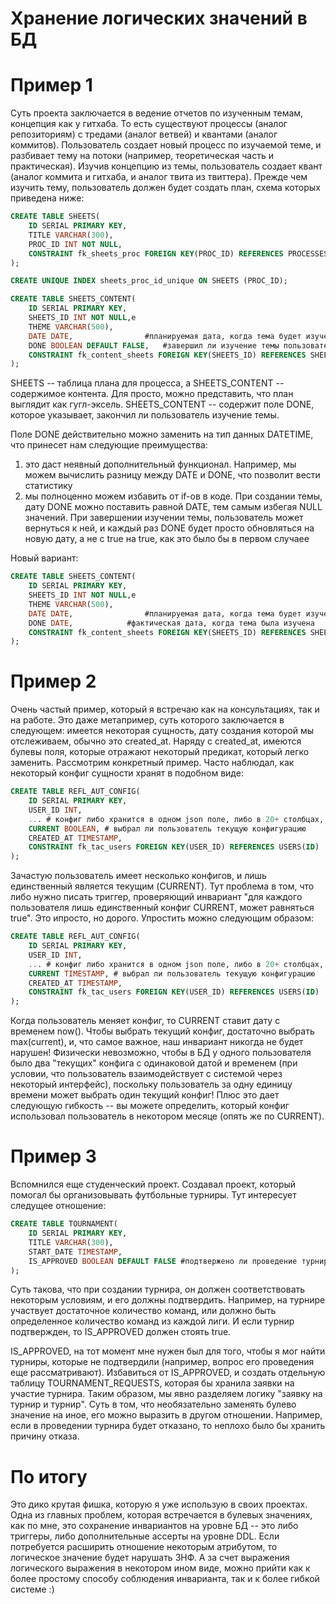 # Хранение логических значений в БД

# Пример 1

Суть проекта заключается в ведение отчетов по изученным темам, концепция как у гитхаба. То есть существуют 
процессы (аналог репозиториям) с тредами (аналог ветвей) и квантами (аналог коммитов). Пользователь создает новый процесс
по изучаемой теме, и разбивает тему на потоки (например, теоретическая часть и практическая). 
Изучив концепцию из темы, пользователь создает квант (аналог коммита и гитхаба, и аналог твита из твиттера).
Прежде чем изучить тему, пользователь должен будет создать план, схема которых приведена ниже:

```sql
CREATE TABLE SHEETS(
    ID SERIAL PRIMARY KEY,
    TITLE VARCHAR(300),
    PROC_ID INT NOT NULL,
    CONSTRAINT fk_sheets_proc FOREIGN KEY(PROC_ID) REFERENCES PROCESSES(ID)
);

CREATE UNIQUE INDEX sheets_proc_id_unique ON SHEETS (PROC_ID);

CREATE TABLE SHEETS_CONTENT(
    ID SERIAL PRIMARY KEY,
    SHEETS_ID INT NOT NULL,е
    THEME VARCHAR(500),
    DATE DATE,                #планируемая дата, когда тема будет изучена
    DONE BOOLEAN DEFAULT FALSE,   #завершил ли изучение темы пользователь
    CONSTRAINT fk_content_sheets FOREIGN KEY(SHEETS_ID) REFERENCES SHEETS(ID)
);
```

SHEETS -- таблица плана для процесса, а SHEETS_CONTENT --  содержимое контента. Для просто, можно представить, что 
план выглядит как гугл-эксель. 
SHEETS_CONTENT -- содержит поле DONE, которое указывает, закончил ли пользователь изучение темы. 

Поле DONE действительно можно заменить на тип данных DATETIME, что принесет нам следующие преимущества:
1) это даст неявный дополнительный функционал. Например, мы можем вычислить разницу между DATE и DONE, что позволит вести статистику
2) мы полноценно можем избавить от if-ов в коде. При создании темы, дату DONE можно поставить равной DATE, тем самым избегая NULL значений.
При завершении изучении темы, пользователь может вернуться к ней, и каждый раз DONE будет просто обновляться на новую дату, а не с 
true на true, как это было бы в первом случаее


Новый вариант:

```sql
CREATE TABLE SHEETS_CONTENT(
    ID SERIAL PRIMARY KEY,
    SHEETS_ID INT NOT NULL,е
    THEME VARCHAR(500),
    DATE DATE,                #планируемая дата, когда тема будет изучена
    DONE DATE,            #фактическая дата, когда тема была изучена
    CONSTRAINT fk_content_sheets FOREIGN KEY(SHEETS_ID) REFERENCES SHEETS(ID)
);
```

# Пример 2

Очень частый пример, который я встречаю как на консультациях, так и на работе. Это даже метапример, суть которого заключается в следующем:
имеется некоторая сущность, дату создания которой мы отслеживаем, обычно это created_at. Наряду с created_at, имеются булевы поля, которые
отражают некоторый предикат, который легко заменить. Рассмотрим конкретный пример.
Часто наблюдал, как некоторый конфиг сущности хранят в подобном виде:

```sql
CREATE TABLE REFL_AUT_CONFIG(
    ID SERIAL PRIMARY KEY,
    USER_ID INT,
    ... # конфиг либо хранится в одном json поле, либо в 20+ столбцах, не суть важно
    CURRENT BOOLEAN, # выбрал ли пользователь текущую конфигурацию
    CREATED_AT TIMESTAMP,
    CONSTRAINT fk_tac_users FOREIGN KEY(USER_ID) REFERENCES USERS(ID)
);
```

Зачастую пользователь имеет несколько конфигов, и лишь единственный является текущим (CURRENT). 
Тут проблема в том, что либо нужно писать триггер, проверяющий инвариант "для каждого пользователя лишь единственный конфиг CURRENT, 
может равняться true". Это ипросто, но дорого. Упростить можно следующим образом:

```sql
CREATE TABLE REFL_AUT_CONFIG(
    ID SERIAL PRIMARY KEY,
    USER_ID INT,
    ... # конфиг либо хранится в одном json поле, либо в 20+ столбцах, не суть важно
    CURRENT TIMESTAMP, # выбрал ли пользователь текущую конфигурацию
    CREATED_AT TIMESTAMP,
    CONSTRAINT fk_tac_users FOREIGN KEY(USER_ID) REFERENCES USERS(ID)
);
```

Когда пользователь меняет конфиг, то CURRENT ставит дату с временем now(). Чтобы выбрать текущий конфиг, достаточно выбрать 
max(current), и, что самое важное, наш инвариант никогда не будет нарушен! Физически невозможно, чтобы в БД у одного пользователя было два
"текущих" конфига с одинаковой датой и временем (при условии, что пользователь взаимодействует с системой через некоторый интерфейс), 
поскольку пользователь за одну единицу времени может выбрать один текущий конфиг!
Плюс это дает следующую гибкость -- вы можете определить, который конфиг использовал пользователь в некотором месяце (опять же по CURRENT).

# Пример 3

Вспомнился еще студенческий проект. Создавал проект, который помогал бы организовывать футбольные турниры. Тут интересует следущее
отношение:

```sql
CREATE TABLE TOURNAMENT(
    ID SERIAL PRIMARY KEY,
    TITLE VARCHAR(300),
    START_DATE TIMESTAMP,
    IS_APPROVED BOOLEAN DEFAULT FALSE #подтвержено ли проведение турнира
);
```

Суть такова, что при создании турнира, он должен соответствовать некоторым условиям, и его должны подтвердить. 
Например, на турнире участвует достаточное количество команд, или должно быть определенное количество команд из каждой лиги.
И если турнир подтвержден, то IS_APPROVED должен стоять true.

IS_APPROVED, на тот момент мне нужен был для того, чтобы я мог найти турниры, которые не подтвердили (например, вопрос его 
проведения еще рассматривают). Избавиться от IS_APPROVED, и создать отдельную таблицу TOURNAMENT_REQUESTS, которая бы хранила заявки на участие турнира. Таким образом, мы явно разделяем логику "заявку на турнир и турнир". Суть в том, что необязательно заменять
булево значение на иное, его можно выразить в другом отношении. Например, если в проведении турнира будет отказано, то неплохо было бы
хранить причину отказа.

# По итогу

Это дико крутая фишка, которую я уже использую в своих проектах. Одна из главных проблем, которая встречается в булевых значениях, как 
по мне, это сохранение инвариантов на уровне БД -- это либо триггеры, либо дополнительные ассерты на уровне DDL. Если потребуется расширить
отношение некоторым атрибутом, то логическое значение будет нарушать 3НФ. А за счет выражения логического выражения в некотором ином виде,
можно прийти как к более простому способу соблюдения инварианта, так и к более гибкой системе :)
